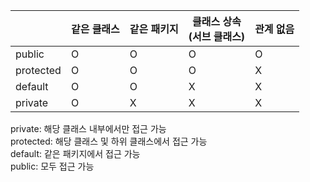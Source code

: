 |           | 같은 클래스 | 같은 패키지 | 클래스 상속<br/>(서브 클래스) | 관계 없음 |
|-----------|--------|--------|---------------------|-------| 
| public    | O      | O      | O                   | O     | 
| protected | O      | O      | O                   | X     |
| default   | O      | O      | X                   | X     |
| private   | O      | X      | X                   | X     |


private: 해당 클래스 내부에서만 접근 가능 <br/>
protected: 해당 클래스 및 하위 클래스에서 접근 가능 <br/>
default: 같은 패키지에서 접근 가능 <br/>
public: 모두 접근 가능

